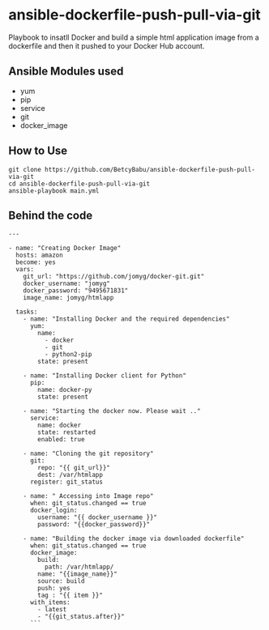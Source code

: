 # ansible-dockerfile-push-pull-via-git

Playbook to insatll Docker and build a simple html application image from a dockerfile and then it pushed to your  Docker Hub account.

## Ansible Modules used

- yum
- pip
- service
- git
- docker_image

## How to Use

```
git clone https://github.com/BetcyBabu/ansible-dockerfile-push-pull-via-git
cd ansible-dockerfile-push-pull-via-git
ansible-playbook main.yml
```


## Behind the code

```
---

- name: "Creating Docker Image"
  hosts: amazon
  become: yes
  vars:
    git_url: "https://github.com/jomyg/docker-git.git"
    docker_username: "jomyg"
    docker_password: "9495671831"
    image_name: jomyg/htmlapp

  tasks:
    - name: "Installing Docker and the required dependencies"
      yum:
        name:
          - docker
          - git
          - python2-pip
        state: present

    - name: "Installing Docker client for Python"
      pip:
        name: docker-py
        state: present

    - name: "Starting the docker now. Please wait .."
      service:
        name: docker
        state: restarted
        enabled: true

    - name: "Cloning the git repository"
      git:
        repo: "{{ git_url}}"
        dest: /var/htmlapp
      register: git_status

    - name: " Accessing into Image repo"
      when: git_status.changed == true
      docker_login:
        username: "{{ docker_username }}"
        password: "{{docker_password}}"

    - name: "Building the docker image via downloaded dockerfile"
      when: git_status.changed == true
      docker_image:
        build:
          path: /var/htmlapp/
        name: "{{image_name}}"
        source: build
        push: yes
        tag : "{{ item }}"
      with_items:
        - latest
        - "{{git_status.after}}"
      ```

